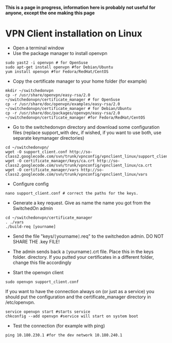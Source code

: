 **This is a page in progress, information here is probably not useful for anyone, except the one making this page**

# VPN Client installation on Linux #

  * Open a terminal window
  * Use the package manager to install openvpn
```
sudo yast2 -i openvpn # for OpenSuse
sudo apt-get install openvpn #for Debian/Ubuntu
yum install openvpn #for Fedora/RedHat/CentOS
```

  * Copy the certificate manager to your home folder (for example)
```
mkdir ~/switchedonvpn
cp -r /usr/share/openvpn/easy-rsa/2.0 ~/switchedonvpn/certificate_manager # for OpenSuse
cp -r /usr/share/doc/openvpn/examples/easy-rsa/2.0 ~/switchedonvpn/certificate_manager # for Debian/Ubuntu
cp -r /usr/share/doc/packages/openvpn/easy-rsa/2.0 ~/switchedonvpn/certificate_manager #for Fedora/RedHat/CentOS
```

  * Go to the switchedonvpn directory and download some configuration files (replace support_with dev_ if wished, if you want to use both, use separate keymanager directories)
```
cd ~/switchedonvpn/
wget -O support_client.conf http://so-class2.googlecode.com/svn/trunk/vpnconfig/vpnclient_linux/support_client.conf
wget -O certificate_manager/keys/ca.crt http://so-class2.googlecode.com/svn/trunk/vpnconfig/vpnclient_linux/ca.crt
wget -O certificate_manager/vars http://so-class2.googlecode.com/svn/trunk/vpnconfig/vpnclient_linux/vars
```

  * Configure config
```
nano support_client.conf # correct the paths for the keys.
```

  * Generate a key request. Give as name the name you got from the SwitchedOn admin
```
cd ~/switchedonvpn/certificate_manager
. ./vars
./build-req [yourname]
```

  * Send the file "keys/`[`yourname`]`.req" to the switchedon admin. DO NOT SHARE THE .key FILE!

  * The admin sends back a `[`yourname`]`.crt file. Place this in the keys folder.
directory. If you putted your certificates in a different folder, change this file accordingly
  * Start the openvpn client
```
sudo openvpn support_client.conf
```

If you want to have the connection always on (or just as a service) you should put the configuration and the certificate\_manager directory in /etc/openvpn.
```
service openvpn start #starts service
chkconfig --add openvpn #service will start on system boot
```


  * Test the connection (for example with ping)
```
ping 10.180.230.1 #for the dev network 10.180.240.1
```